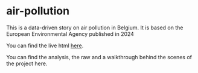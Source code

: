 # air-pollution
This is a data-driven story on air pollution in Belgium. It is based on the European Environmental Agency published in 2024

You can find the live html <a href="https://anaemepe.github.io/air-pollution/">here</a>.

You can find the analysis, the raw and a walkthrough behind the scenes of the project here.
